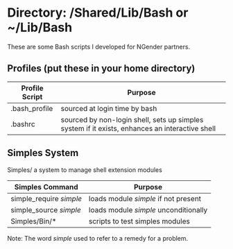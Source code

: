 # Directory: /Shared/Lib/Bash **or** ~/Lib/Bash

These are some Bash scripts I developed for NGender partners.

## Profiles (put these in your home directory)

| Profile Script	| Purpose
|-----------------------|--------
| .bash_profile		| sourced at login time by bash
| .bashrc		| sourced by non-login shell, sets up simples system if it exists, enhances an interactive shell

## Simples System

Simples/		a system to manage shell extension modules

| Simples Command	| Purpose
|-----------------------|--------
| simple_require *simple*	| loads module *simple* if not present
| simple_source *simple*	| loads module *simple* unconditionally
| Simples/Bin/*			| scripts to test simples modules

Note: The word *simple* used to refer to a remedy for a problem.
